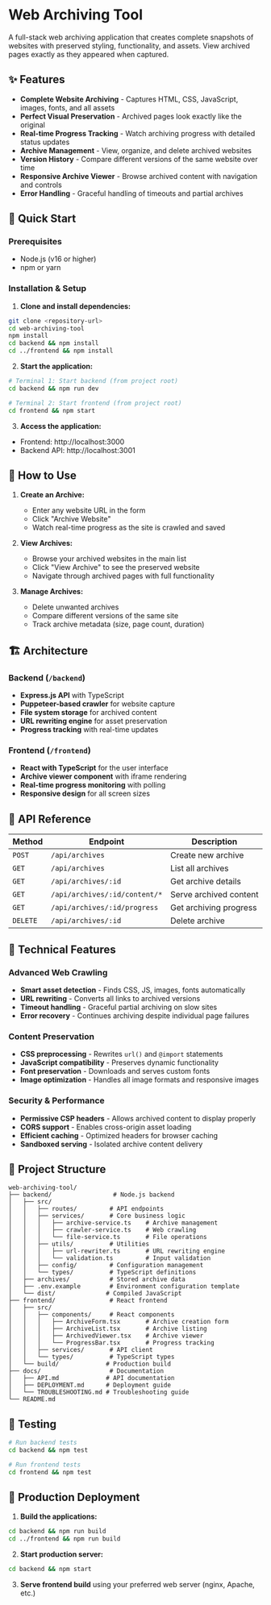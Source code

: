 # Web Archiving Tool

A full-stack web archiving application that creates complete snapshots of websites with preserved styling, functionality, and assets. View archived pages exactly as they appeared when captured.

## ✨ Features

- **Complete Website Archiving** - Captures HTML, CSS, JavaScript, images, fonts, and all assets
- **Perfect Visual Preservation** - Archived pages look exactly like the original
- **Real-time Progress Tracking** - Watch archiving progress with detailed status updates
- **Archive Management** - View, organize, and delete archived websites
- **Version History** - Compare different versions of the same website over time
- **Responsive Archive Viewer** - Browse archived content with navigation and controls
- **Error Handling** - Graceful handling of timeouts and partial archives

## 🚀 Quick Start

### Prerequisites

- Node.js (v16 or higher)
- npm or yarn

### Installation & Setup

1. **Clone and install dependencies:**
```bash
git clone <repository-url>
cd web-archiving-tool
npm install
cd backend && npm install
cd ../frontend && npm install
```

2. **Start the application:**
```bash
# Terminal 1: Start backend (from project root)
cd backend && npm run dev

# Terminal 2: Start frontend (from project root)  
cd frontend && npm start
```

3. **Access the application:**
- Frontend: http://localhost:3000
- Backend API: http://localhost:3001

## 🎯 How to Use

1. **Create an Archive:**
   - Enter any website URL in the form
   - Click "Archive Website" 
   - Watch real-time progress as the site is crawled and saved

2. **View Archives:**
   - Browse your archived websites in the main list
   - Click "View Archive" to see the preserved website
   - Navigate through archived pages with full functionality

3. **Manage Archives:**
   - Delete unwanted archives
   - Compare different versions of the same site
   - Track archive metadata (size, page count, duration)

## 🏗️ Architecture

### Backend (`/backend`)
- **Express.js API** with TypeScript
- **Puppeteer-based crawler** for website capture
- **File system storage** for archived content
- **URL rewriting engine** for asset preservation
- **Progress tracking** with real-time updates

### Frontend (`/frontend`)
- **React with TypeScript** for the user interface
- **Archive viewer component** with iframe rendering
- **Real-time progress monitoring** with polling
- **Responsive design** for all screen sizes

## 📡 API Reference

| Method | Endpoint | Description |
|--------|----------|-------------|
| `POST` | `/api/archives` | Create new archive |
| `GET` | `/api/archives` | List all archives |
| `GET` | `/api/archives/:id` | Get archive details |
| `GET` | `/api/archives/:id/content/*` | Serve archived content |
| `GET` | `/api/archives/:id/progress` | Get archiving progress |
| `DELETE` | `/api/archives/:id` | Delete archive |

## 🔧 Technical Features

### Advanced Web Crawling
- **Smart asset detection** - Finds CSS, JS, images, fonts automatically
- **URL rewriting** - Converts all links to archived versions
- **Timeout handling** - Graceful partial archiving on slow sites
- **Error recovery** - Continues archiving despite individual page failures

### Content Preservation
- **CSS preprocessing** - Rewrites `url()` and `@import` statements
- **JavaScript compatibility** - Preserves dynamic functionality
- **Font preservation** - Downloads and serves custom fonts
- **Image optimization** - Handles all image formats and responsive images

### Security & Performance
- **Permissive CSP headers** - Allows archived content to display properly
- **CORS support** - Enables cross-origin asset loading
- **Efficient caching** - Optimized headers for browser caching
- **Sandboxed serving** - Isolated archive content delivery

## 📁 Project Structure

```
web-archiving-tool/
├── backend/                 # Node.js backend
│   ├── src/
│   │   ├── routes/         # API endpoints
│   │   ├── services/       # Core business logic
│   │   │   ├── archive-service.ts    # Archive management
│   │   │   ├── crawler-service.ts    # Web crawling
│   │   │   └── file-service.ts       # File operations
│   │   ├── utils/          # Utilities
│   │   │   ├── url-rewriter.ts       # URL rewriting engine
│   │   │   └── validation.ts         # Input validation
│   │   ├── config/         # Configuration management
│   │   └── types/          # TypeScript definitions
│   ├── archives/           # Stored archive data
│   ├── .env.example        # Environment configuration template
│   └── dist/              # Compiled JavaScript
├── frontend/               # React frontend
│   ├── src/
│   │   ├── components/     # React components
│   │   │   ├── ArchiveForm.tsx       # Archive creation form
│   │   │   ├── ArchiveList.tsx       # Archive listing
│   │   │   ├── ArchivedViewer.tsx    # Archive viewer
│   │   │   └── ProgressBar.tsx       # Progress tracking
│   │   ├── services/       # API client
│   │   └── types/          # TypeScript types
│   └── build/             # Production build
├── docs/                   # Documentation
│   ├── API.md             # API documentation
│   ├── DEPLOYMENT.md      # Deployment guide
│   └── TROUBLESHOOTING.md # Troubleshooting guide
└── README.md
```

## 🧪 Testing

```bash
# Run backend tests
cd backend && npm test

# Run frontend tests  
cd frontend && npm test
```

## 🚀 Production Deployment

1. **Build the applications:**
```bash
cd backend && npm run build
cd ../frontend && npm run build
```

2. **Start production server:**
```bash
cd backend && npm start
```

3. **Serve frontend build** using your preferred web server (nginx, Apache, etc.)